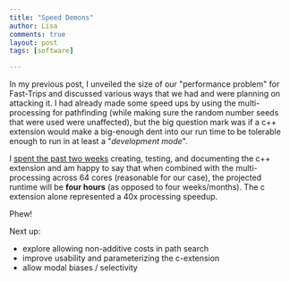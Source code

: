 ```yaml
---
title: "Speed Demons"
author: Lisa
comments: true
layout: post
tags: [software]

---
```


In my previous post, I unveiled the size of our "performance problem" for Fast-Trips
and discussed various ways that we had and were planning on attacking it.  I had already 
made some speed ups by using the multi-processing for pathfinding (while making sure the 
random number seeds that were used were unaffected), but the big question mark was if 
a c++ extension would make a big-enough dent into our run time to be tolerable enough 
to run in at least a "*development mode*". 

I [spent the past two weeks](https://github.com/MetropolitanTransportationCommission/fast-trips/commits/c_extension) 
creating, testing, and documenting the c++ extension and am happy to say that when combined 
with the multi-processing across 64 cores (reasonable for our case), the projected runtime
will be **four hours** (as opposed to four weeks/months).  The c extension alone represented
 a 40x processing speedup.
 
Phew!
 
Next up:

 * explore allowing non-additive costs in path search
 * improve usability and parameterizing the c-extension
 * allow modal biases / selectivity 
 
 



